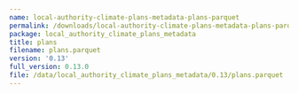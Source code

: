```yaml
---
name: local-authority-climate-plans-metadata-plans-parquet
permalink: /downloads/local-authority-climate-plans-metadata-plans-parquet/0_13
package: local_authority_climate_plans_metadata
title: plans
filename: plans.parquet
version: '0.13'
full_version: 0.13.0
file: /data/local_authority_climate_plans_metadata/0.13/plans.parquet
---
```

